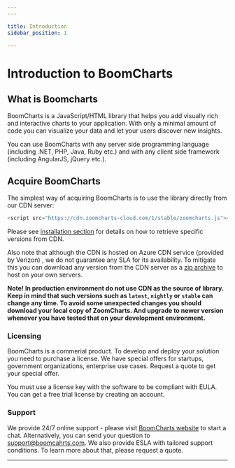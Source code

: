 ```yaml
---
---

title: Introduction
sidebar_position: 1

---
```


# Introduction to BoomCharts

## What is Boomcharts

BoomCharts is a JavaScript/HTML library that helps you add visually rich and interactive charts to your application. With only a minimal amount of code you can visualize your data and let your users discover new insights.

You can use BoomCharts with any server side programming language (including .NET, PHP, Java, Ruby etc.) and with any client side framework (including AngularJS, jQuery etc.).

## Acquire BoomCharts

The simplest way of acquiring BoomCharts is to use the library directly from our CDN server:

```js
<script src="https://cdn.zoomcharts-cloud.com/1/stable/zoomcharts.js"></script>
```

Please see [installation section](http://localhost:3000/docs/introduction) for details on how to retrieve specific versions from CDN.

Also note that although the CDN is hosted on Azure CDN service (provided by Verizon) , we do not guarantee any SLA for its availability. To mitigate this you can download any version from the CDN server as a [zip archive](http://localhost:3000/docs/introduction) to host on your own servers.

**Note! In production environment do not use CDN as the source of library. Keep in mind that such versions such as `latest`, `nightly` or `stable` can change any time. To avoid some unexpected changes you should download your local copy of ZoomCharts. And upgrade to newer version whenever you have tested that on your development environment.**

### Licensing

BoomCharts is a commerial product. To develop and deploy your solution you need to purchase a license. We have special offers for startups, government organizations, enterprise use cases. Request a quote to get your special offer.

You must use a license key with the software to be compliant with EULA. You can get a free trial license by creating an account.

### Support

We provide 24/7 online support - please visit [BoomCharts website](http://localhost:3000/docs/introduction) to start a chat. Alternatively, you can send your question to support@boomcahrts.com. We also provide ESLA with tailored support conditions. To learn more about that, please request a quote.

---
